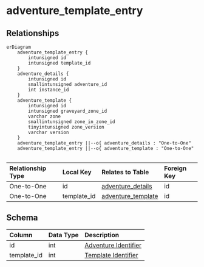 # adventure_template_entry

## Relationships

```mermaid
erDiagram
    adventure_template_entry {
        intunsigned id
        intunsigned template_id
    }
    adventure_details {
        intunsigned id
        smallintunsigned adventure_id
        int instance_id
    }
    adventure_template {
        intunsigned id
        intunsigned graveyard_zone_id
        varchar zone
        smallintunsigned zone_in_zone_id
        tinyintunsigned zone_version
        varchar version
    }
    adventure_template_entry ||--o{ adventure_details : "One-to-One"
    adventure_template_entry ||--o{ adventure_template : "One-to-One"


```


| Relationship Type | Local Key | Relates to Table | Foreign Key |
| :--- | :--- | :--- | :--- |
| One-to-One | id | [adventure_details](../../schema/adventures/adventure_details.md) | id |
| One-to-One | template_id | [adventure_template](../../schema/adventures/adventure_template.md) | id |


## Schema

| Column | Data Type | Description |
| :--- | :--- | :--- |
| id | int | [Adventure Identifier](adventure_details.md) |
| template_id | int | [Template Identifier](adventure_template.md) |

